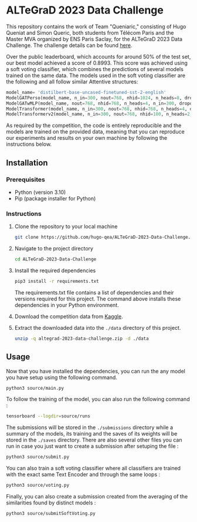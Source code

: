 # ALTeGraD 2023 Data Challenge

This repository contains the work of Team "Queniaric," consisting of Hugo Queniat and Simon Queric, both students from Télécom Paris and the Master MVA organized by ENS Paris Saclay, for the ALTeGraD 2023 Data Challenge. The challenge details can be found [here](https://www.kaggle.com/competitions/altegrad-2023-data-challenge/).

Over the public leaderboard, which accounts for around 50% of the test set, our best model achieved a score of 0.8993. This score was achieved using a soft voting classifier, which combines the predictions of several models trained on the same data. The models used in the soft voting classifier are the following and all follow similar Attentive structures:
   ```python
   model_name= 'distilbert-base-uncased-finetuned-sst-2-english'
   ModelGATPerso(model_name, n_in=300, nout=768, nhid=1024, n_heads=8, dropout=0.6)
   ModelGATwMLP(model_name, nout=768, nhid=768, n_heads=4, n_in=300, dropout=0.75)
   ModelTransformer(model_name, n_in=300, nout=768, nhid=768, n_heads=4, dropout=0.6)
   ModelTransformerv2(model_name, n_in=300, nout=768, nhid=100, n_heads=2, dropout=0.75)
   ```

As required by the competition, the code is entirely reproducible and the models are trained on the provided data, meaning that you can reproduce our experiments and results on your own machine by following the instructions below.

## Installation

### Prerequisites

- Python (version 3.10)
- Pip (package installer for Python)

### Instructions

1. Clone the repository to your local machine

   ```bash
   git clone https://github.com/hugo-qea/ALTeGraD-2023-Data-Challenge.git
   ```

2. Navigate to the project directory

   ```bash
   cd ALTeGraD-2023-Data-Challenge
   ```

3. Install the required dependencies

   ```bash
   pip3 install -r requirements.txt
   ```
   The requirements.txt file contains a list of dependencies and their versions required for this project. The command above installs these dependencies in your Python environment.

4. Download the competition data from [Kaggle](https://www.kaggle.com/competitions/altegrad-2023-data-challenge/data).

5. Extract the downloaded data into the `./data` directory of this project.

   ```bash
   unzip -q altegrad-2023-data-challenge.zip -d ./data
   ```

## Usage
Now that you have installed the dependencies, you can run the any model you have setup using the following command.

   ```bash
   python3 source/main.py
   ```
To follow the training of the model, you can also run the following command :
   ```bash
   tensorboard --logdir=source/runs
   ```
The submissions will be stored in the `./submissions` directory while a summary of the models, its training and the saves of its weights will be stored in the `./saves` directory.
There are also several other files you can run in case you just want to create a submission after setuping the file :
   ```bash
   python3 source/submit.py
   ```

You can also train a soft voting classifier where all classifiers are trained with the exact same Text Encoder and through the same loops : 
   ```bash
   python3 source/voting.py
   ```

Finally, you can also create a submission created from the averaging of the similarities found by distinct models :
   ```bash
   python3 source/submitSoftVoting.py
   ```


